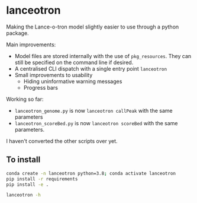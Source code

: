 # lanceotron

Making the Lance-o-tron model slightly easier to use through a python package.

Main improvements:

- Model files are stored internally with the use of `pkg_resources`. They can still be specified on the command line if desired.
- A centralised CLI dispatch with a single entry point `lanceotron`
- Small improvements to usability
    - Hiding uninformative warning messages
    - Progress bars 

Working so far:
- `lanceotron_genome.py` is now `lanceotron callPeak` with the same parameters
- `lanceotron_scoreBed.py` is now `lanceotron scoreBed` with the same parameters.

I haven't converted the other scripts over yet. 


## To install

```sh
conda create -n lanceotron python=3.8; conda activate lanceotron
pip install -r requirements
pip install -e . 

lanceotron -h
```